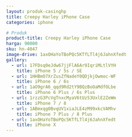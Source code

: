 ```yaml
---
layout: produk-casinghp
title: Creepy Harley iPhone Case
categories: iphone

# Produk
product-title: Creepy Harley iPhone Case
harga: 90000
sku: hn-4047
image-drive: 1axOHaYoTBoPQc5KTfLTl4j6JahnXfedt
gallery:
  - url: 17FDsq0eJdw67jjFlA6Ar9IqriMLtlVYH
    title: iPhone 5 / 5s / SE
  - url: 1HHBmO7XrZusZfNadeY0QDjkjOwmoc-WF
    title: iPhone 6 / 6s
  - url: 1aO9grA6_qqd9Rd2tY9BQzBoOaMdfOLbe
    title: iPhone 6 Plus / 6s Plus
  - url: 1rzzG3PcVgTnxcMyaV6tUz53UxlE2ZeWm
    title: iPhone 7 / 8
  - url: 1ABmxqg0BvqUV1xiaJLE4zM99xkcVAMhv
    title: iPhone 7 Plus / 8 Plus
  - url: 1axOHaYoTBoPQc5KTfLTl4j6JahnXfedt
    title: iPhone X
---
```

